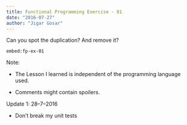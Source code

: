 ```yaml
---
title: Functional Programming Exercise - 01
date: "2016-07-27"
author: "Jigar Gosar"
---
```


Can you spot the duplication? And remove it?

`embed:fp-ex-01`

Note:

* The Lesson I learned is independent of the programming language used.

* Comments might contain spoilers.

Update 1: 28–7–2016

* Don’t break my unit tests
